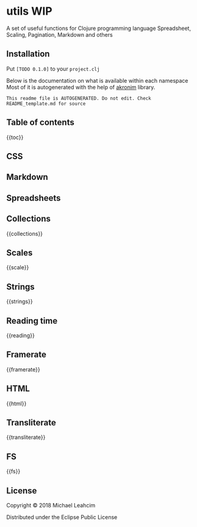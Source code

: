 # utils WIP

A set of useful functions for Clojure programming language
Spreadsheet, Scaling, Pagination, Markdown and others


## Installation 
Put 
`[TODO 0.1.0]` to your `project.clj`

Below is the documentation on what is available within each namespace
Most of it is autogenerated with the help of
[akronim](https://github.com/MichaelLeachim/akronim) library. 

```
This readme file is AUTOGENERATED. Do not edit. Check README_template.md for source
```
## Table of contents
{{toc}}

## CSS
## Markdown
## Spreadsheets

## Collections

{{collections}}

## Scales

{{scale}}

## Strings

{{strings}}

## Reading time

{{reading}}

## Framerate

{{framerate}}

## HTML

{{html}}

## Transliterate

{{transliterate}}

## FS

{{fs}}

## License

Copyright © 2018 Michael Leahcim

Distributed under the Eclipse Public License 
